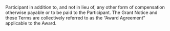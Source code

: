 Participant in addition to, and not in lieu of, any other form of compensation otherwise payable or to be
paid  to  the  Participant.    The  Grant  Notice  and  these  Terms  are  collectively  referred  to  as  the  “Award
Agreement” applicable to the Award.